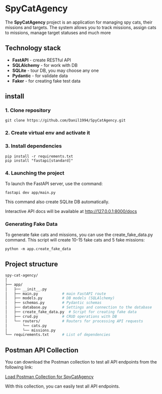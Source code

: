 # SpyCatAgency

The **SpyCatAgency** project is an application for managing spy cats, their missions and targets. The system allows you to
track missions, assign cats to missions, manage target statuses and much more
## Technology stack

- **FastAPI** - create RESTful API
- **SQLAlchemy** - for work with DB
- **SQLite** - tour DB, you may choose any one
- **Pydantic** - for validate data
- **Faker** - for creating fake test data

## install

### 1. Clone repository

```commandline
git clone https://github.com/Danil1994/SpyCatAgency.git
```

### 2. Create virtual env and activate it

### 3. Install dependencies
```commandline
pip install -r requirements.txt
pip install "fastapi[standard]"

```

### 4. Launching the project
To launch the FastAPI server, use the command:
```commandline
fastapi dev app/main.py
```
This command also create SQLite DB automatically.

Interactive API docs will be available at  http://127.0.0.1:8000/docs

### Generating Fake Data
To generate fake cats and missions, you can use the create_fake_data.py command. 
This script will create 10-15 fake cats and 5 fake missions:
```commandline
python -m app.create_fake_data
```

## Project structure
```bash
spy-cat-agency/
│
├── app/
│   ├── __init__.py
│   ├── main.py           # main FastAPI route
│   ├── models.py         # DB models (SQLAlchemy)
│   ├── schemas.py        # Pydantic schemas
│   ├── database.py       # Settings and connection to the database
│   ├── create_fake_data.py  # Script for creating fake data
│   ├── crud.py           # CRUD operations with DB
│   └── routers/          # Routers for processing API requests
│       └── cats.py
│       └── missions.py
└── requirements.txt      # List of dependencies

```
## Postman API Collection

You can download the Postman collection to test all API endpoints from the following link:

[Load Postman Collection for SpyCatAgency](https://drive.google.com/file/d/1Ted1asIQleSXcvmYxK0PG5rF-Kln87SP/view?usp=drive_link)

With this collection, you can easily test all API endpoints.